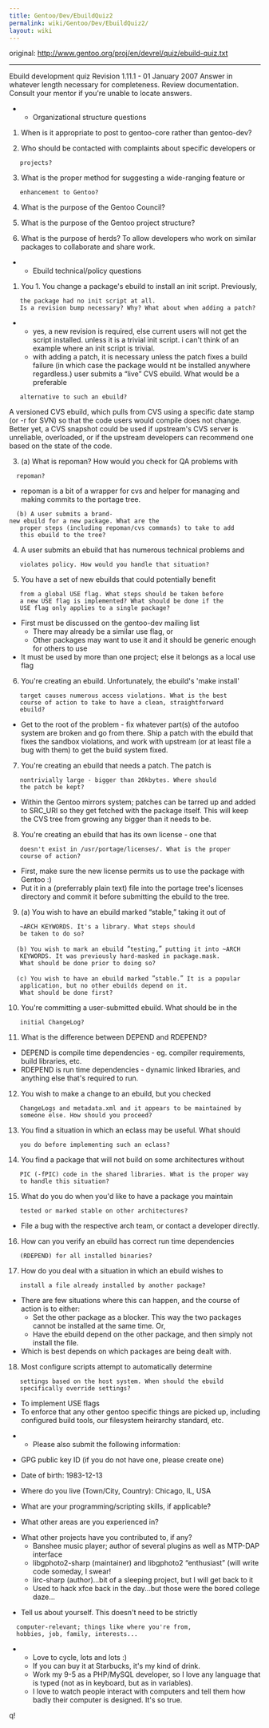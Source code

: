 ```yaml
---
title: Gentoo/Dev/EbuildQuiz2
permalink: wiki/Gentoo/Dev/EbuildQuiz2/
layout: wiki
---
```


original:
[<http://www.gentoo.org/proj/en/devrel/quiz/ebuild-quiz.txt>](http://www.gentoo.org/proj/en/devrel/quiz/ebuild-quiz.txt)

------------------------------------------------------------------------

Ebuild development quiz Revision 1.11.1 - 01 January 2007 Answer in
whatever length necessary for completeness. Review documentation.
Consult your mentor if you're unable to locate answers.

-   -   Organizational structure questions

1. When is it appropriate to post to gentoo-core rather than gentoo-dev?

2. Who should be contacted with complaints about specific developers or

`   projects?`

3. What is the proper method for suggesting a wide-ranging feature or

`   enhancement to Gentoo?`

4. What is the purpose of the Gentoo Council?

5. What is the purpose of the Gentoo project structure?

6. What is the purpose of herds? To allow developers who work on similar
packages to collaborate and share work.

-   -   Ebuild technical/policy questions

1. You 1. You change a package's ebuild to install an init script.
Previously,

`   the package had no init script at all.`  
`   Is a revision bump necessary? Why? What about when adding a patch?`

-   -   yes, a new revision is required, else current users will not get
        the script installed. unless it is a trivial init script. i
        can't think of an example where an init script is trivial.
    -   with adding a patch, it is necessary unless the patch fixes a
        build failure (in which case the package would nt be installed
        anywhere regardless.) user submits a “live” CVS ebuild. What
        would be a preferable

`   alternative to such an ebuild?`

A versioned CVS ebuild, which pulls from CVS using a specific date stamp
(or -r for SVN) so that the code users would compile does not change.
Better yet, a CVS snapshot could be used if upstream's CVS server is
unreliable, overloaded, or if the upstream developers can recommend one
based on the state of the code.

3. (a) What is repoman? How would you check for QA problems with

`  repoman?`

-   repoman is a bit of a wrapper for cvs and helper for managing and
    making commits to the portage tree.

`  (b) A user submits a brand-new ebuild for a new package. What are the`  
`   proper steps (including repoman/cvs commands) to take to add`  
`   this ebuild to the tree?`

4. A user submits an ebuild that has numerous technical problems and

`   violates policy. How would you handle that situation?`

5. You have a set of new ebuilds that could potentially benefit

`   from a global USE flag. What steps should be taken before`  
`   a new USE flag is implemented? What should be done if the`  
`   USE flag only applies to a single package?`

-   First must be discussed on the gentoo-dev mailing list
    -   There may already be a similar use flag, or
    -   Other packages may want to use it and it should be generic
        enough for others to use
-   It must be used by more than one project; else it belongs as a local
    use flag

6. You're creating an ebuild. Unfortunately, the ebuild's 'make install'

`   target causes numerous access violations. What is the best `  
`   course of action to take to have a clean, straightforward`  
`   ebuild?`

-   Get to the root of the problem - fix whatever part(s) of the autofoo
    system are broken and go from there. Ship a patch with the ebuild
    that fixes the sandbox violations, and work with upstream (or at
    least file a bug with them) to get the build system fixed.

7. You're creating an ebuild that needs a patch. The patch is

`   nontrivially large - bigger than 20kbytes. Where should`  
`   the patch be kept?`

-   Within the Gentoo mirrors system; patches can be tarred up and added
    to SRC\_URI so they get fetched with the package itself. This will
    keep the CVS tree from growing any bigger than it needs to be.

8. You're creating an ebuild that has its own license - one that

`   doesn't exist in /usr/portage/licenses/. What is the proper`  
`   course of action?`

-   First, make sure the new license permits us to use the package with
    Gentoo :)
-   Put it in a (preferrably plain text) file into the portage tree's
    licenses directory and commit it before submitting the ebuild to the
    tree.

9. (a) You wish to have an ebuild marked “stable,” taking it out of

`   ~ARCH KEYWORDS. It's a library. What steps should`  
`   be taken to do so?`

`  (b) You wish to mark an ebuild `“`testing,`”` putting it into ~ARCH`  
`   KEYWORDS. It was previously hard-masked in package.mask.`  
`   What should be done prior to doing so?`

`  (c) You wish to have an ebuild marked `“`stable.`”` It is a popular`  
`   application, but no other ebuilds depend on it.`  
`   What should be done first?`

10. You're committing a user-submitted ebuild. What should be in the

`   initial ChangeLog?`

11. What is the difference between DEPEND and RDEPEND?

-   DEPEND is compile time dependencies - eg. compiler requirements,
    build libraries, etc.
-   RDEPEND is run time dependencies - dynamic linked libraries, and
    anything else that's required to run.

12. You wish to make a change to an ebuild, but you checked

`   ChangeLogs and metadata.xml and it appears to be maintained by `  
`   someone else. How should you proceed?`

13. You find a situation in which an eclass may be useful. What should

`   you do before implementing such an eclass?`

14. You find a package that will not build on some architectures without

`   PIC (-fPIC) code in the shared libraries. What is the proper way`  
`   to handle this situation?`

15. What do you do when you'd like to have a package you maintain

`   tested or marked stable on other architectures?`

-   File a bug with the respective arch team, or contact a developer
    directly.

16. How can you verify an ebuild has correct run time dependencies

`   (RDEPEND) for all installed binaries?`

17. How do you deal with a situation in which an ebuild wishes to

`   install a file already installed by another package?`

-   There are few situations where this can happen, and the course of
    action is to either:
    -   Set the other package as a blocker. This way the two packages
        cannot be installed at the same time. Or,
    -   Have the ebuild depend on the other package, and then simply not
        install the file.
-   Which is best depends on which packages are being dealt with.

18. Most configure scripts attempt to automatically determine

`   settings based on the host system. When should the ebuild`  
`   specifically override settings?`

-   To implement USE flags
-   To enforce that any other gentoo specific things are picked up,
    including configured build tools, our filesystem heirarchy standard,
    etc.

<!-- -->

-   -   Please also submit the following information:

<!-- -->

-   GPG public key ID (if you do not have one, please create one)

<!-- -->

-   Date of birth: 1983-12-13

<!-- -->

-   Where do you live (Town/City, Country): Chicago, IL, USA

<!-- -->

-   What are your programming/scripting skills, if applicable?

<!-- -->

-   What other areas are you experienced in?

<!-- -->

-   What other projects have you contributed to, if any?
    -   Banshee music player; author of several plugins as well as
        MTP-DAP interface
    -   libgphoto2-sharp (maintainer) and libgphoto2 “enthusiast” (will
        write code someday, I swear!
    -   lirc-sharp (author)...bit of a sleeping project, but I will get
        back to it
    -   Used to hack xfce back in the day...but those were the bored
        college daze...

<!-- -->

-   Tell us about yourself. This doesn't need to be strictly

`  computer-relevant; things like where you're from,`  
`  hobbies, job, family, interests...`

-   -   Love to cycle, lots and lots :)
    -   If you can buy it at Starbucks, it's my kind of drink.
    -   Work my 9-5 as a PHP/MySQL developer, so I love any language
        that is typed (not as in keyboard, but as in variables).
    -   I love to watch people interact with computers and tell them how
        badly their computer is designed. It's so true.

  
q!
